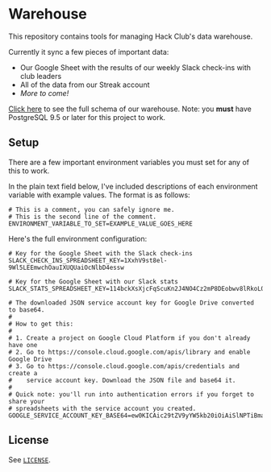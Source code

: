 # Warehouse

This repository contains tools for managing Hack Club's data warehouse.

Currently it sync a few pieces of important data:

- Our Google Sheet with the results of our weekly Slack check-ins with club leaders
- All of the data from our Streak account
- _More to come!_

[Click here][schema_spreadsheet] to see the full schema of our warehouse. Note: you **must** have PostgreSQL 9.5 or later for this project to work.

[schema_spreadsheet]: https://docs.google.com/spreadsheets/d/13ozt8j9YEq8j7G_m4q5tjdc1c8TMsnKYa5_PGnXGfu4/edit

## Setup

There are a few important environment variables you must set for any of this to work.

In the plain text field below, I've included descriptions of each environment variable with example values. The format is as follows:

```
# This is a comment, you can safely ignore me.
# This is the second line of the comment.
ENVIRONMENT_VARIABLE_TO_SET=EXAMPLE_VALUE_GOES_HERE
```

Here's the full environment configuration:

```
# Key for the Google Sheet with the Slack check-ins
SLACK_CHECK_INS_SPREADSHEET_KEY=1XxhV9st8el-9Wl5LEEmwchOauIXUQUaiOcNlbD4essw

# Key for the Google Sheet with our Slack stats
SLACK_STATS_SPREADSHEET_KEY=114bckXsXjcFqScuKn2J4NO4Cz2mP8DEobwv8lRkoLQU

# The downloaded JSON service account key for Google Drive converted to base64.
#
# How to get this:
#
# 1. Create a project on Google Cloud Platform if you don't already have one
# 2. Go to https://console.cloud.google.com/apis/library and enable Google Drive
# 3. Go to https://console.cloud.google.com/apis/credentials and create a
#    service account key. Download the JSON file and base64 it.
#
# Quick note: you'll run into authentication errors if you forget to share your
# spreadsheets with the service account you created.
GOOGLE_SERVICE_ACCOUNT_KEY_BASE64=ew0KICAic29tZV9yYW5kb20iOiAiSlNPTiBmaWxlIiwNCiAgICJzb21lX3JhbmRvbSI6ICJKU09OIGZpbGUiDQp9
```

## License

See [`LICENSE`](LICENSE).
